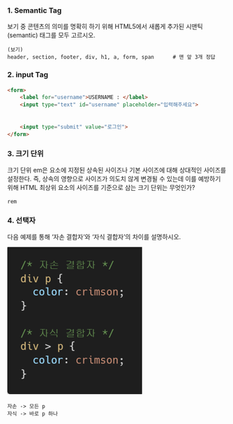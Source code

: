 ### 1. Semantic Tag

보기 중 콘텐츠의 의미를 명확히 하기 위해 HTML5에서 새롭게 추가된 시맨틱(semantic)  태그를 모두 고르시오.

```
(보기)
header, section, footer, div, h1, a, form, span      # 맨 앞 3개 정답
```

### 2. input Tag

```html
<form>
    <label for="username">USERNAME : </label>
    <input type="text" id="username" placeholder="입력해주세요">
    
    
    <input type="submit" value="로그인">
</form>
```

### 3. 크기 단위

크기 단위 em은 요소에 지정된 상속된 사이즈나 기본 사이즈에 대해 상대적인 사이즈를 설정한다. 즉, 상속의 영향으로 사이즈가 의도치 않게 변경될 수 있는데 이를 예방하기 위해 HTML 최상위 요소의 사이즈를 기준으로 삼는 크기 단위는 무엇인가?

```
rem
```

### 4. 선택자

다음 예제를 통해 ‘자손 결합자’와 ‘자식 결합자’의 차이를 설명하시오.

![image-20220207204333124](0204_home.assets/image-20220207204333124.png)

```
자손 -> 모든 p
자식 -> 바로 p 하나
```